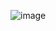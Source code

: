 ![image](https://github.com/Robinchaudhary74/Portfolio/assets/131818090/d6e28e45-1869-49f9-94ac-3761d60a5dd0)
